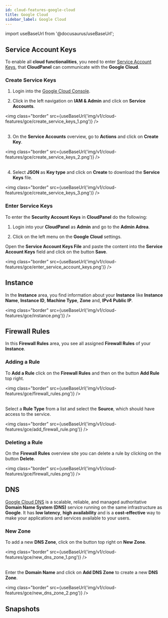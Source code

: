 ```yaml
---
id: cloud-features-google-cloud
title: Google Cloud
sidebar_label: Google Cloud
---
```


import useBaseUrl from '@docusaurus/useBaseUrl';

## Service Account Keys

To enable all **cloud functionalities**, you need to enter [Service Account Keys](https://cloud.google.com/iam/docs/creating-managing-service-account-keys),
that **CloudPanel** can communicate with the **Google Cloud**.

### Create Service Keys

1) Login into the [Google Cloud Console](https://console.cloud.google.com/).

2) Click in the left navigation on **IAM & Admin** and click on **Service Accounts**.

<img class="border" src={useBaseUrl('img/v1/cloud-features/gce/create_service_keys_1.png')} /> <br /><br />

3) On the **Service Accounts** overview, go to **Actions** and click on **Create Key**.

<img class="border" src={useBaseUrl('img/v1/cloud-features/gce/create_service_keys_2.png')} /> <br /><br />

4) Select **JSON** as **Key type** and click on **Create** to download the **Service Keys** file.

<img class="border" src={useBaseUrl('img/v1/cloud-features/gce/create_service_keys_3.png')} />

### Enter Service Keys

To enter the **Security Account Keys** in **CloudPanel** do the following:

1) Login into your **CloudPanel** as **Admin** and go to the **Admin Adrea**.

2) Click on the left menu on the **Google Cloud** settings.

Open the **Service Account Keys File** and paste the content into the **Service Account Keys** field and click on the button **Save**.

<img class="border" src={useBaseUrl('img/v1/cloud-features/gce/enter_service_account_keys.png')} />

## Instance

In the **Instance** area, you find information about your **Instance** like **Instance Name**, **Instance ID**,
**Machine Type**, **Zone** and, **IPv4 Public IP**.

<img class="border" src={useBaseUrl('img/v1/cloud-features/gce/instance.png')} />

## Firewall Rules

In this **Firewall Rules** area, you see all assigned **Firewall Rules** of your **Instance**.

### Adding a Rule

To **Add a Rule** click on the **Firewall Rules** and then on the button **Add Rule** top right.

<img class="border" src={useBaseUrl('img/v1/cloud-features/gce/firewall_rules.png')} /> <br /><br />

Select a **Rule Type** from a list and select the **Source**, which should have access to the service.

<img class="border" src={useBaseUrl('img/v1/cloud-features/gce/add_firewall_rule.png')} />

### Deleting a Rule

On the **Firewall Rules** overview site you can delete a rule by clicking on the button **Delete**.

<img class="border" src={useBaseUrl('img/v1/cloud-features/gce/firewall_rules.png')} />

## DNS

[Google Cloud DNS](https://cloud.google.com/dns) is a scalable, reliable, and managed authoritative 
**Domain Name System (DNS)** service running on the same infrastructure as **Google**. 
It has **low latency**, **high availability** and is a **cost-effective** way to make your applications and services available to your users.

### New Zone

To add a new **DNS Zone**, click on the button top right on **New Zone**.

<img class="border" src={useBaseUrl('img/v1/cloud-features/gce/new_dns_zone_1.png')} /> <br /> <br />

Enter the **Domain Name** and click on **Add DNS Zone** to create a new **DNS Zone**.

<img class="border" src={useBaseUrl('img/v1/cloud-features/gce/new_dns_zone_2.png')} />

## Snapshots